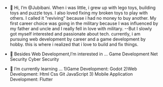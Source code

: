 - 👋 Hi, I’m @Jubibani.
  When i was little, i grew up with lego toys, building toys and puzzle toys. I also loved fixing my broken toys to play with others. I called it "reviving" because i had no money to buy another.
My first career choice was going in the military because I was influenced by my father and uncle and I really fell in love with military. --But I slowly got myself interested and passionate about tech. currently, i am pursuing web development by career and a game development by hobby.
this is where i realized that i love to build and fix things.

- 👀 Besides Web Development,I’m interested in ...
  Game Development
  Net Security
  Cyber Security

- 🌱 I’m currently learning ...
   1)Game Development:
    Godot
   2)Web Development:
    Html Css
    Git
    JavaScript
  3) Mobile Application Development:
    Flutter

<!---
Jubibani/Jubibani is a ✨ special ✨ repository because its `README.md` (this file) appears on your GitHub profile.
You can click the Preview link to take a look at your changes.
--->
